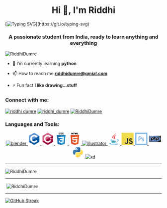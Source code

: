 

<h1 align="center">Hi 👋, I'm Riddhi</h1>

[![Typing SVG](https://readme-typing-svg.herokuapp.com?color=F71A86&size=23&center=true&vCenter=true&lines=Hello%2C+there+stranger!!)](https://git.io/typing-svg)



<h3 align="center">A passionate student from India, ready to learn anything and everything</h3>

<p align="left"> <img src="https://komarev.com/ghpvc/?username=RiddhiDumre&label=Profile%20views&color=0e75b6&style=flat" alt="RiddhiDumre" /> </p>
<!-- 
<p align="left"> <a href="https://github.com/ryo-ma/github-profile-trophy"><img src="https://github-profile-trophy.vercel.app/?username=RiddhiDumre" alt="RiddhiDumre" /></a> </p> -->

- 🌱 I’m currently learning **python**

- 📫 How to reach me **riddhidumre@gmial.com**

- ⚡ Fun fact **I like drawing...stuff**

<h3 align="left">Connect with me:</h3>
<p align="left">
<a href="https://linkedin.com/in/riddhi dumre" target="blank"><img align="center" src="https://raw.githubusercontent.com/rahuldkjain/github-profile-readme-generator/master/src/images/icons/Social/linked-in-alt.svg" alt="riddhi dumre" height="30" width="40" /></a>
<a href="https://instagram.com/riddhi_dumre" target="blank"><img align="center" src="https://raw.githubusercontent.com/rahuldkjain/github-profile-readme-generator/master/src/images/icons/Social/instagram.svg" alt="riddhi_dumre" height="30" width="40" /></a>
<a href="https://www.hackerrank.com/RiddhiDumre" target="blank"><img align="center" src="https://raw.githubusercontent.com/rahuldkjain/github-profile-readme-generator/master/src/images/icons/Social/hackerrank.svg" alt="RiddhiDumre" height="30" width="40" /></a>
</p>


<h3 align="left">Languages and Tools:</h3>
<p align="center"> <a href="https://www.blender.org/" target="_blank"> <img src="https://download.blender.org/branding/community/blender_community_badge_white.svg" alt="blender" width="40" height="40"/> </a> <a href="https://www.cprogramming.com/" target="_blank"> <img src="https://raw.githubusercontent.com/devicons/devicon/master/icons/c/c-original.svg" alt="c" width="40" height="40"/> </a> <a href="https://www.w3schools.com/cpp/" target="_blank"> <img src="https://raw.githubusercontent.com/devicons/devicon/master/icons/cplusplus/cplusplus-original.svg" alt="cplusplus" width="40" height="40"/> </a> <a href="https://www.w3schools.com/css/" target="_blank"> <img src="https://raw.githubusercontent.com/devicons/devicon/master/icons/css3/css3-original-wordmark.svg" alt="css3" width="40" height="40"/> </a> <a href="https://www.w3.org/html/" target="_blank"> <img src="https://raw.githubusercontent.com/devicons/devicon/master/icons/html5/html5-original-wordmark.svg" alt="html5" width="40" height="40"/> </a> <a href="https://www.adobe.com/in/products/illustrator.html" target="_blank"> <img src="https://www.vectorlogo.zone/logos/adobe_illustrator/adobe_illustrator-icon.svg" alt="illustrator" width="40" height="40"/> </a> <a href="https://www.java.com" target="_blank"> <img src="https://raw.githubusercontent.com/devicons/devicon/master/icons/java/java-original.svg" alt="java" width="40" height="40"/> </a> <a href="https://developer.mozilla.org/en-US/docs/Web/JavaScript" target="_blank"> <img src="https://raw.githubusercontent.com/devicons/devicon/master/icons/javascript/javascript-original.svg" alt="javascript" width="40" height="40"/> </a> <a href="https://www.photoshop.com/en" target="_blank"> <img src="https://raw.githubusercontent.com/devicons/devicon/master/icons/photoshop/photoshop-line.svg" alt="photoshop" width="40" height="40"/> </a> <a href="https://www.php.net" target="_blank"> <img src="https://raw.githubusercontent.com/devicons/devicon/master/icons/php/php-original.svg" alt="php" width="40" height="40"/> </a> <a href="https://www.python.org" target="_blank"> <img src="https://raw.githubusercontent.com/devicons/devicon/master/icons/python/python-original.svg" alt="python" width="40" height="40"/> </a> <a href="https://www.adobe.com/products/xd.html" target="_blank"> <img src="https://cdn.worldvectorlogo.com/logos/adobe-xd.svg" alt="xd" width="40" height="40"/> </a> </p>


---
<p><img align="center" src="https://github-readme-stats.vercel.app/api/top-langs?username=RiddhiDumre&show_icons=true&locale=en&layout=compact" alt="RiddhiDumre" /></p>



---
<p>&nbsp;<img align="center" src="https://github-readme-stats.vercel.app/api?username=RiddhiDumre&show_icons=true&locale=en" alt="RiddhiDumre" /></p>

---
[![GitHub Streak](https://github-readme-streak-stats.herokuapp.com/?user=RiddhiDumre&theme=radical)](https://git.io/streak-stats)
